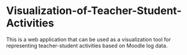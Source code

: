 # Visualization-of-Teacher-Student-Activities
This is a web application that can be used as a visualization tool for representing teacher-student activities based on Moodle log data.

